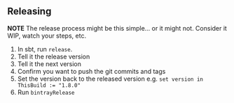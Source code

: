 ## Releasing

**NOTE** The release process might be this simple... or it might not.  Consider it WIP, watch your steps, etc.

1. In sbt, run `release`.
1. Tell it the release version
1. Tell it the next version
1. Confirm you want to push the git commits and tags
1. Set the version back to the released version e.g. `set version in ThisBuild := "1.8.0"`
1. Run `bintrayRelease`
